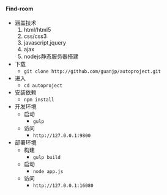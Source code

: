 #### Find-room
* 涵盖技术
	1. html/html5
	2. css/css3
	3. javascript,jquery
	4. ajax
	5. nodejs静态服务器搭建
* 下载
  - `git clone http://github.com/guanjp/autoproject.git`
* 进入
  - `cd autoproject`
* 安装依赖
  - `npm install`
* 开发环境
  - 启动
    - `gulp`
  - 访问
    - `http://127.0.0.1:9800`
* 部署环境
  - 构建
    - `gulp build`
  - 启动
    - `node app.js`
  - 访问
    - `http://127.0.0.1:16080`